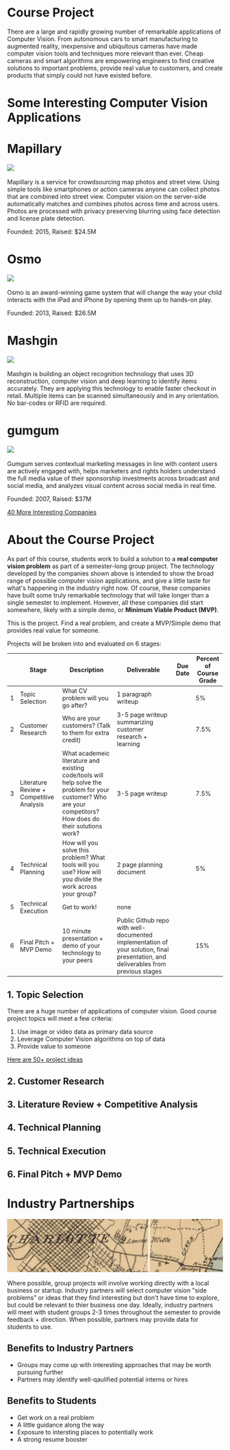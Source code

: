 # Course Project

There are a large and rapidly growing number of remarkable applications of Computer Vision. From autonomous cars to smart manufacturing to augmented reality, inexpensive and ubiquitous cameras have made computer vision tools and techniques more relevant than ever. Cheap cameras and smart algorithms are empowering engineers to find creative solutions to important problems, provide real value to customers, and create products that simply could not have existed before.

# Some Interesting Computer Vision Applications

# Mapillary 

![](graphics/github_lander_3.gif)

Mapillary is a service for crowdsourcing map photos and street view. Using simple tools like smartphones or action cameras anyone can collect photos that are combined into street view. Computer vision on the server-side automatically matches and combines photos across time and across users. Photos are processed with privacy preserving blurring using face detection and license plate detection.

Founded: 2015, Raised: $24.5M


# Osmo
![](graphics/github_lander_4.gif)

Osmo is an award-winning game system that will change the way your child interacts with the iPad and iPhone by opening them up to hands-on play.

Founded: 2013, Raised: $26.5M

# Mashgin
![](graphics/github_lander_5.gif)

Mashgin is building an object recognition technology that uses 3D reconstruction, computer vision and deep learning to identify items accurately. They are applying this technology to enable faster checkout in retail. Multiple items can be scanned simultaneously and in any orientation. No bar-codes or RFID are required.


# gumgum
![](graphics/github_lander_6.gif)

Gumgum serves contextual marketing messages in line with content users are actively engaged with, helps marketers and rights holders understand the full media value of their sponsorship investments across broadcast and social media, and analyzes visual content across social media in real time. 

Founded: 2007, Raised: $37M

[40 More Interesting Companies](http://www.welchlabs.io/unccv/course_project/interesting_startups_and_businesses.pptx)


# About the Course Project 

As part of this course, students work to build a solution to a **real computer vision problem** as part of a semester-long group project. The technology developed by the companies shown above is intended to show the broad range of possible computer vision applications, and give a little taste for what's happening in the industry right now. Of course, these companies have built some truly remarkable technology that will take longer than a single semester to implement. However, all these companies did start somewhere, likely with a simple demo, or **Minimum Viable Product (MVP)**. 

This is the project. Find a real problem, and create a MVP/Simple demo that provides real value for someone. 


Projects will be broken into and evaluated on 6 stages:

|         |   Stage     | Description                 | Deliverable           | Due Date      | Percent of Course Grade    | 
| ------- | --------------- | --------------------------- | --------------------- | -------------- | ---------   |
|    1    | Topic Selection | What CV problem will you go after?  | 1 paragraph writeup |    |  5%  | 
|    2    | Customer Research | Who are your customers? (Talk to them for extra credit)| 3-5 page writeup summarizing customer research + learning | | 7.5% |
|    3    | Literature Review + Competitive Analysis | What academeic literature and existing code/tools will help solve the problem for your customer? Who are your competitors? How does do their solutions work?| 3-5 page writeup | | 7.5% |
|    4    | Technical Planning | How will you solve this problem? What tools will you use? How will you divide the work across your group? | 2 page planning document | | 5% | 
|    5    | Technical Execution | Get to work! | none || |
|    6    | Final Pitch + MVP Demo | 10 minute presentation + demo of your technology to your peers  | Public Github repo with well-documented implementation of your solution, final presentation, and deliverables from previous stages| | 15% |


## 1. Topic Selection
There are a huge number of applications of computer vision. Good course project topics will meet a few criteria: 

1. Use image or video data as primary data source
2. Leverage Computer Vision algorithms on top of data
3. Provide value to someone

[Here are 50+ project ideas](https://docs.google.com/spreadsheets/d/1ihH5_DdFyn5M0yv9maoYeqpiFoL4fL5jLYOeC4IgN0s/edit#gid=0)




## 2. Customer Research



## 3. Literature Review + Competitive Analysis



## 4. Technical Planning



## 5. Technical Execution



## 6. Final Pitch + MVP Demo


# Industry Partnerships

![](graphics/old_charlotte_map.png)

Where possible, group projects will involve working directly with a local business or startup. Industry partners will select computer vision "side problems" or ideas that they find interesting but don't have time to explore, but could be relevant to thier business one day. Ideally, industry partners will meet with student groups 2-3 times throughout the semester to provide feedback + direction. When possible, partners may provide data for students to use. 

## Benefits to Industry Partners
- Groups may come up with interesting approaches that may be worth pursuing further
- Partners may identify well-qaulified potential interns or hires

## Benefits to Students
- Get work on a real problem
- A little guidance along the way
- Exposure to intersting places to potentially work
- A strong resume booster











